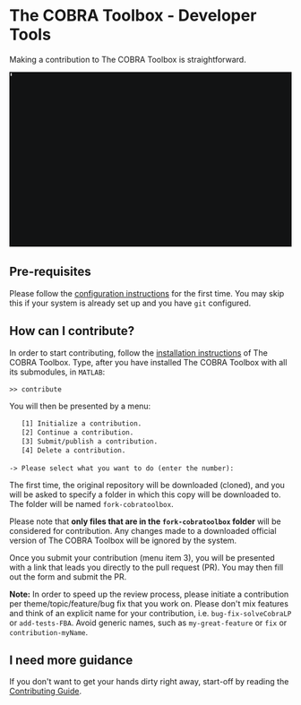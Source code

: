 # The COBRA Toolbox - Developer Tools

Making a contribution to The COBRA Toolbox is straightforward.

![video](assets/video.gif)

## Pre-requisites

Please follow the [configuration instructions](PREREQUISITES.md) for the first time. You may skip this if your system is already set up and you have `git` configured.

## How can I contribute?

In order to start contributing, follow the [installation instructions](https://github.com/opencobra/cobratoolbox/) of The COBRA Toolbox. Type, after you have installed The COBRA Toolbox with all its submodules, in `MATLAB`:
```
>> contribute
```

You will then be presented by a menu:
```
   [1] Initialize a contribution.
   [2] Continue a contribution.
   [3] Submit/publish a contribution.
   [4] Delete a contribution.

-> Please select what you want to do (enter the number):
```

The first time, the original repository will be downloaded (cloned), and you will be asked to specify a folder in which this copy will be downloaded to. The folder will be named `fork-cobratoolbox`.

Please note that **only files that are in the `fork-cobratoolbox` folder** will be considered for contribution. Any changes made to a downloaded official version of The COBRA Toolbox will be ignored by the system.

Once you submit your contribution (menu item 3), you will be presented with a link that leads you directly to the pull request (PR). You may then fill out the form and submit the PR.

**Note:** In order to speed up the review process, please initiate a contribution per theme/topic/feature/bug fix that you work on. Please don't mix features and think of an explicit name for your contribution, i.e. `bug-fix-solveCobraLP` or `add-tests-FBA`. Avoid generic names, such as `my-great-feature` or `fix` or `contribution-myName`.

## I need more guidance

If you don't want to get your hands dirty right away, start-off by reading the [Contributing Guide](https://).
